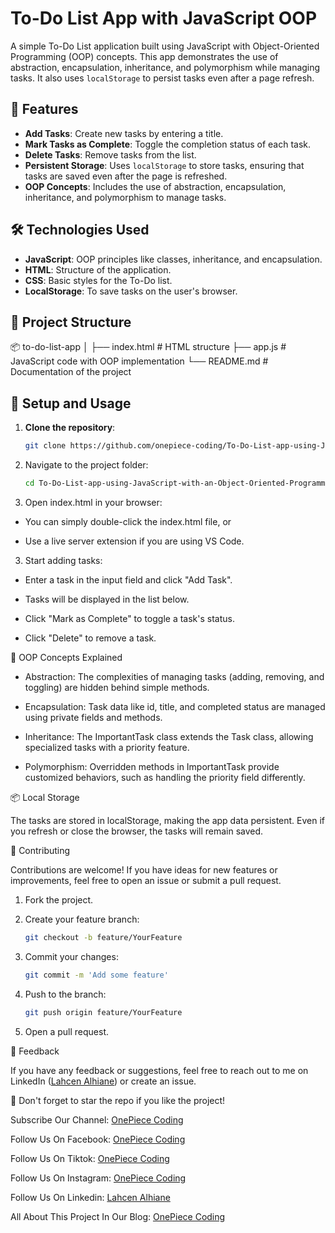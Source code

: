 # To-Do List App with JavaScript OOP

A simple To-Do List application built using JavaScript with Object-Oriented Programming (OOP) concepts. This app demonstrates the use of abstraction, encapsulation, inheritance, and polymorphism while managing tasks. It also uses `localStorage` to persist tasks even after a page refresh.

## 🚀 Features

- **Add Tasks**: Create new tasks by entering a title.
- **Mark Tasks as Complete**: Toggle the completion status of each task.
- **Delete Tasks**: Remove tasks from the list.
- **Persistent Storage**: Uses `localStorage` to store tasks, ensuring that tasks are saved even after the page is refreshed.
- **OOP Concepts**: Includes the use of abstraction, encapsulation, inheritance, and polymorphism to manage tasks.

## 🛠️ Technologies Used

- **JavaScript**: OOP principles like classes, inheritance, and encapsulation.
- **HTML**: Structure of the application.
- **CSS**: Basic styles for the To-Do list.
- **LocalStorage**: To save tasks on the user's browser.

## 📂 Project Structure

📦 to-do-list-app │ ├── index.html # HTML structure ├── app.js # JavaScript code with OOP implementation └── README.md # Documentation of the project

## 🔧 Setup and Usage

1. **Clone the repository**:
   
   ```bash
   git clone https://github.com/onepiece-coding/To-Do-List-app-using-JavaScript-with-an-Object-Oriented-Programming-OOP-approach.git
   
2. Navigate to the project folder:
   
   ```bash
   cd To-Do-List-app-using-JavaScript-with-an-Object-Oriented-Programming-OOP-approach

3. Open index.html in your browser:

- You can simply double-click the index.html file, or

- Use a live server extension if you are using VS Code.

3. Start adding tasks:

- Enter a task in the input field and click "Add Task".

- Tasks will be displayed in the list below.

- Click "Mark as Complete" to toggle a task's status.

- Click "Delete" to remove a task.

🧠 OOP Concepts Explained

- Abstraction: The complexities of managing tasks (adding, removing, and toggling) are hidden behind simple methods.

- Encapsulation: Task data like id, title, and completed status are managed using private fields and methods.

- Inheritance: The ImportantTask class extends the Task class, allowing specialized tasks with a priority feature.

- Polymorphism: Overridden methods in ImportantTask provide customized behaviors, such as handling the priority field differently.

📦 Local Storage

The tasks are stored in localStorage, making the app data persistent. Even if you refresh or close the browser, the tasks will remain saved.

🤝 Contributing

Contributions are welcome! If you have ideas for new features or improvements, feel free to open an issue or submit a pull request.

1. Fork the project.

2. Create your feature branch:

   ```bash
   git checkout -b feature/YourFeature

3. Commit your changes:

   ```bash
   git commit -m 'Add some feature'

4. Push to the branch:

   ```bash
   git push origin feature/YourFeature

5. Open a pull request.

💬 Feedback

If you have any feedback or suggestions, feel free to reach out to me on LinkedIn ([Lahcen Alhiane](https://www.linkedin.com/in/lahcen-alhiane-0799ba303/)) or create an issue.

🌟 Don't forget to star the repo if you like the project!

Subscribe Our Channel: [OnePiece Coding](https://www.youtube.com/@OnePieceCoding)

Follow Us On Facebook: [OnePiece Coding](https://web.facebook.com/profile.php?id=61566236963231)

Follow Us On Tiktok: [OnePiece Coding](https://www.tiktok.com/@onepiece.coding)

Follow Us On Instagram: [OnePiece Coding](https://www.instagram.com/onepiece__coding/)

Follow Us On Linkedin: [Lahcen Alhiane](https://www.linkedin.com/in/lahcen-alhiane-0799ba303/)

All About This Project In Our Blog: [OnePiece Coding](https://onepiece-coding.blogspot.com/)
